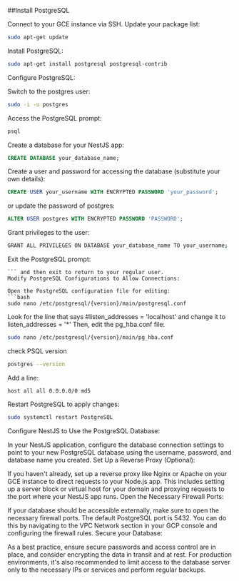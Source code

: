 ##Install PostgreSQL

Connect to your GCE instance via SSH.
Update your package list: 
```bash
sudo apt-get update
```

Install PostgreSQL: 
```bash
sudo apt-get install postgresql postgresql-contrib
```

Configure PostgreSQL:

Switch to the postgres user: 
```bash
sudo -i -u postgres
```

Access the PostgreSQL prompt: 
```bash
psql
```

Create a database for your NestJS app: 
```SQL
CREATE DATABASE your_database_name;
```
Create a user and password for accessing the database (substitute your own details): 
```SQL
CREATE USER your_username WITH ENCRYPTED PASSWORD 'your_password';
```
or update the password of postgres:
```SQL
ALTER USER postgres WITH ENCRYPTED PASSWORD 'PASSWORD';
```

Grant privileges to the user: 
```bash
GRANT ALL PRIVILEGES ON DATABASE your_database_name TO your_username;
```

Exit the PostgreSQL prompt: 
```bash\q
``` and then exit to return to your regular user.
Modify PostgreSQL Configurations to Allow Connections:

Open the PostgreSQL configuration file for editing:
```bash
sudo nano /etc/postgresql/{version}/main/postgresql.conf
```
Look for the line that says #listen_addresses = 'localhost' and change it to listen_addresses = '*'
Then, edit the pg_hba.conf file: 
```bash
sudo nano /etc/postgresql/{version}/main/pg_hba.conf
```
check PSQL version
```bash
postgres --version
```
Add a line: 
```
host all all 0.0.0.0/0 md5
```
Restart PostgreSQL to apply changes: 
```bash
sudo systemctl restart PostgreSQL
```

Configure NestJS to Use the PostgreSQL Database:

In your NestJS application, configure the database connection settings to point to your new PostgreSQL database using the username, password, and database name you created.
Set Up a Reverse Proxy (Optional):

If you haven't already, set up a reverse proxy like Nginx or Apache on your GCE instance to direct requests to your Node.js app.
This includes setting up a server block or virtual host for your domain and proxying requests to the port where your NestJS app runs.
Open the Necessary Firewall Ports:

If your database should be accessible externally, make sure to open the necessary firewall ports. The default PostgreSQL port is 5432.
You can do this by navigating to the VPC Network section in your GCP console and configuring the firewall rules.
Secure your Database:

As a best practice, ensure secure passwords and access control are in place, and consider encrypting the data in transit and at rest.
For production environments, it's also recommended to limit access to the database server only to the necessary IPs or services and perform regular backups.
